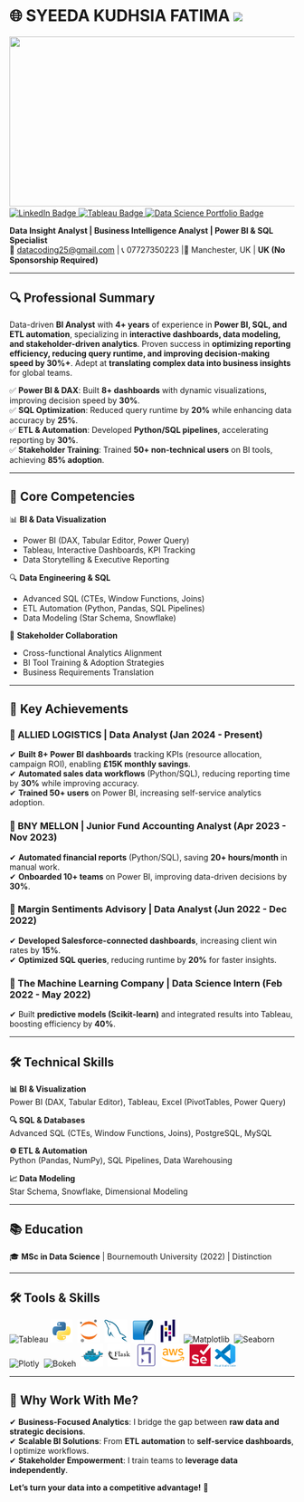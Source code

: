 <h1>
🌐 SYEEDA KUDHSIA FATIMA
<img src="https://media.giphy.com/media/hvRJCLFzcasrR4ia7z/giphy.gif" width="30px"/> </h1>


<div align="center">
  <img src="https://media.giphy.com/media/dWesBcTLavkZuG35MI/giphy.gif" width="600" height="300"/>
</div>


<div id="badges">
  <a href="https://www.linkedin.com/in/syeeda">
    <img src="https://img.shields.io/badge/LinkedIn-blue?style=for-the-badge&logo=linkedin&logoColor=white" alt="LinkedIn Badge"/>
  </a>
  
  <a href="https://public.tableau.com/app/profile/syeeda.fatima1036/vizzes">
    <img src="https://img.shields.io/badge/Tableau-portfolio-blueviolet?style=for-the-badge&logo=tableau&logoColor=white" alt="Tableau Badge"/>
  </a>
  
  <a href="https://linktr.ee/SyeedaFatima">
    <img src="https://img.shields.io/badge/DataScience-Portfolio-orange?style=for-the-badge&logo=data&logoColor=white" alt="Data Science Portfolio Badge"/>
  </a>
</div>

 
**Data Insight Analyst | Business Intelligence Analyst | Power BI & SQL Specialist**  
📧 datacoding25@gmail.com | 📞 07727350223 |📍 Manchester, UK | **UK (No Sponsorship Required)**

---

## **🔍 Professional Summary**  
Data-driven **BI Analyst** with **4+ years** of experience in **Power BI, SQL, and ETL automation**, specializing in **interactive dashboards, data modeling, and stakeholder-driven analytics**. Proven success in **optimizing reporting efficiency, reducing query runtime, and improving decision-making speed by 30%+**. Adept at **translating complex data into business insights** for global teams.  

✅ **Power BI & DAX**: Built **8+ dashboards** with dynamic visualizations, improving decision speed by **30%**.  
✅ **SQL Optimization**: Reduced query runtime by **20%** while enhancing data accuracy by **25%**.  
✅ **ETL & Automation**: Developed **Python/SQL pipelines**, accelerating reporting by **30%**.  
✅ **Stakeholder Training**: Trained **50+ non-technical users** on BI tools, achieving **85% adoption**.  

---

## **💼 Core Competencies**  
📊 **BI & Data Visualization**  
- Power BI (DAX, Tabular Editor, Power Query)  
- Tableau, Interactive Dashboards, KPI Tracking  
- Data Storytelling & Executive Reporting  

🔍 **Data Engineering & SQL**  
- Advanced SQL (CTEs, Window Functions, Joins)  
- ETL Automation (Python, Pandas, SQL Pipelines)  
- Data Modeling (Star Schema, Snowflake)  

🤝 **Stakeholder Collaboration**  
- Cross-functional Analytics Alignment  
- BI Tool Training & Adoption Strategies  
- Business Requirements Translation  

---

## **🚀 Key Achievements**  

### **📌 ALLIED LOGISTICS | Data Analyst (Jan 2024 - Present)**  
✔ **Built 8+ Power BI dashboards** tracking KPIs (resource allocation, campaign ROI), enabling **£15K monthly savings**.  
✔ **Automated sales data workflows** (Python/SQL), reducing reporting time by **30%** while improving accuracy.  
✔ **Trained 50+ users** on Power BI, increasing self-service analytics adoption.  

### **📌 BNY MELLON | Junior Fund Accounting Analyst (Apr 2023 - Nov 2023)**  
✔ **Automated financial reports** (Python/SQL), saving **20+ hours/month** in manual work.  
✔ **Onboarded 10+ teams** on Power BI, improving data-driven decisions by **30%**.  

### **📌 Margin Sentiments Advisory | Data Analyst (Jun 2022 - Dec 2022)**  
✔ **Developed Salesforce-connected dashboards**, increasing client win rates by **15%**.  
✔ **Optimized SQL queries**, reducing runtime by **20%** for faster insights.  

### **📌 The Machine Learning Company | Data Science Intern (Feb 2022 - May 2022)**  
✔ Built **predictive models (Scikit-learn)** and integrated results into Tableau, boosting efficiency by **40%**.  

---

## **🛠️ Technical Skills**  
**📊 BI & Visualization**  
Power BI (DAX, Tabular Editor), Tableau, Excel (PivotTables, Power Query)  

**🔍 SQL & Databases**  
Advanced SQL (CTEs, Window Functions, Joins), PostgreSQL, MySQL  

**⚙️ ETL & Automation**  
Python (Pandas, NumPy), SQL Pipelines, Data Warehousing  

**📈 Data Modeling**  
Star Schema, Snowflake, Dimensional Modeling  

---

## **📚 Education**  
🎓 **MSc in Data Science** | Bournemouth University (2022) | Distinction

---


## 🛠️ Tools & Skills
    
<div>
  <img src="https://img.icons8.com/color/48/000000/tableau-software.png" title="Tableau" alt="Tableau" width="40" height="40"/>
  <img src="https://github.com/devicons/devicon/blob/master/icons/python/python-original.svg" title="python" alt="python" width="40" height="40"/>&nbsp;
  <img src="https://github.com/devicons/devicon/blob/master/icons/jupyter/jupyter-original.svg" title="jupyter" alt="jupyter" width="40" height="40"/>&nbsp;
  <img src="https://github.com/devicons/devicon/blob/master/icons/mysql/mysql-original.svg" title="MySQL" alt="MySQL" width="40" height="40"/>&nbsp;
  <img src="https://github.com/devicons/devicon/blob/master/icons/sqlite/sqlite-original.svg" title="sqlite" **alt="sqlite" width="40" height="40"/>
  <img src="https://github.com/devicons/devicon/blob/master/icons/pandas/pandas-original.svg" title="pandas" alt="pandas" width="40" height="40"/>&nbsp;
  <img src="https://cdn.jsdelivr.net/gh/devicons/devicon/icons/matplotlib/matplotlib-original.svg" title="Matplotlib" alt="Matplotlib" width="40" height="40"/>&nbsp;
<img src="https://seaborn.pydata.org/_static/logo-wide-lightbg.svg" title="Seaborn" alt="Seaborn" width="80" height="30"/>&nbsp;
<img src="https://avatars.githubusercontent.com/u/5997976?s=200&v=4" title="Plotly" alt="Plotly" width="40" height="40"/>&nbsp;
<img src="https://static.bokeh.org/logos/logotype.svg" title="Bokeh" alt="Bokeh" width="70" height="30"/>&nbsp;
  <img src="https://github.com/devicons/devicon/blob/master/icons/docker/docker-original.svg" title="docker" alt="docker" width="40" height="40"/>&nbsp;
  <img src="https://github.com/devicons/devicon/blob/master/icons/flask/flask-original-wordmark.svg" title="flask" alt="flask" width="40" height="40"/>&nbsp;
  <img src="https://github.com/devicons/devicon/blob/master/icons/heroku/heroku-original.svg"  title="heroku" alt="heroku" width="40" height="40"/>&nbsp;
  <img src="https://github.com/devicons/devicon/blob/master/icons/amazonwebservices/amazonwebservices-plain-wordmark.svg" title="AWS" alt="AWS" width="40" height="40"/>&nbsp;
   <img src="https://github.com/devicons/devicon/blob/master/icons/selenium/selenium-original.svg" title="selenium" **alt="selenium" width="40" height="40"/>
  <img src="https://github.com/devicons/devicon/blob/master/icons/vscode/vscode-original-wordmark.svg" title="vscode" **alt="vscode" width="40" height="40"/>
</div>


---

## **📌 Why Work With Me?**  
✔ **Business-Focused Analytics**: I bridge the gap between **raw data and strategic decisions**.  
✔ **Scalable BI Solutions**: From **ETL automation** to **self-service dashboards**, I optimize workflows.  
✔ **Stakeholder Empowerment**: I train teams to **leverage data independently**.  

**Let’s turn your data into a competitive advantage!** 🚀  




